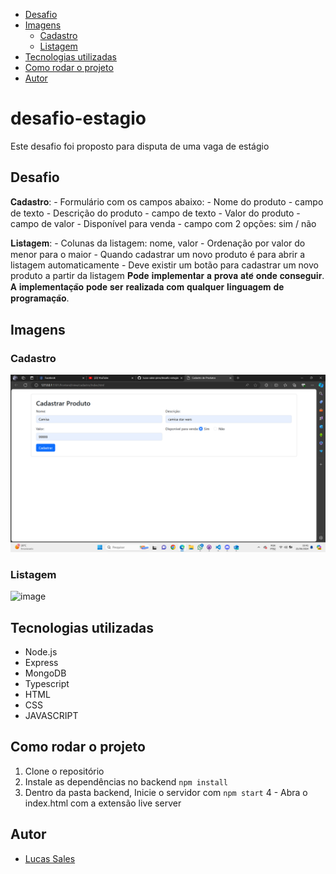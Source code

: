 - [Desafio](#desafio)
- [Imagens](#imagens)
    - [Cadastro](#cadastro)
    - [Listagem](#listagem)
- [Tecnologias utilizadas](#tecnologias-utilizadas)
- [Como rodar o projeto](#como-rodar-o-projeto)
- [Autor](#autor)



# desafio-estagio
 
Este desafio foi proposto para disputa de uma vaga de estágio 

## Desafio

𝐂𝐚𝐝𝐚𝐬𝐭𝐫𝐨: - Formulário com os campos abaixo: - Nome do produto - campo de texto - Descrição do produto - campo de texto - Valor do produto - campo de valor - Disponível para venda - campo com 2 opções: sim / não 

𝐋𝐢𝐬𝐭𝐚𝐠𝐞𝐦: - Colunas da listagem: nome, valor - Ordenação por valor do menor para o maior - Quando cadastrar um novo produto é para abrir a listagem automaticamente - Deve existir um botão para cadastrar um novo produto a partir da listagem 𝐏𝐨𝐝𝐞 𝐢𝐦𝐩𝐥𝐞𝐦𝐞𝐧𝐭𝐚𝐫 𝐚 𝐩𝐫𝐨𝐯𝐚 𝐚𝐭𝐞́ 𝐨𝐧𝐝𝐞 𝐜𝐨𝐧𝐬𝐞𝐠𝐮𝐢𝐫. 𝐀 𝐢𝐦𝐩𝐥𝐞𝐦𝐞𝐧𝐭𝐚𝐜̧𝐚̃𝐨 𝐩𝐨𝐝𝐞 𝐬𝐞𝐫 𝐫𝐞𝐚𝐥𝐢𝐳𝐚𝐝𝐚 𝐜𝐨𝐦 𝐪𝐮𝐚𝐥𝐪𝐮𝐞𝐫 𝐥𝐢𝐧𝐠𝐮𝐚𝐠𝐞𝐦 𝐝𝐞 𝐩𝐫𝐨𝐠𝐫𝐚𝐦𝐚𝐜̧𝐚̃𝐨.

## Imagens 

### Cadastro
![image](./assets/cadastro.png)

### Listagem
![image](../desafio-estagio/assets/listagem.png)


## Tecnologias utilizadas

- Node.js
- Express
- MongoDB
- Typescript
- HTML
- CSS
- JAVASCRIPT

## Como rodar o projeto

1. Clone o repositório
2. Instale as dependências no backend `npm install`
3. Dentro da pasta backend, Inicie o servidor com `npm start`
4 - Abra o index.html com a extensão live server

## Autor

- [Lucas Sales](https://www.linkedin.com/in/lucas-sales-pires-763383197/)
